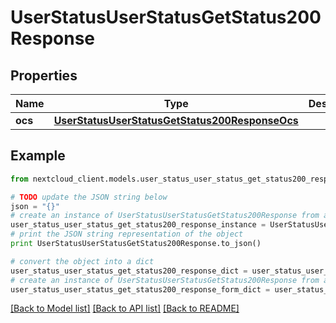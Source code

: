 # UserStatusUserStatusGetStatus200Response


## Properties
Name | Type | Description | Notes
------------ | ------------- | ------------- | -------------
**ocs** | [**UserStatusUserStatusGetStatus200ResponseOcs**](UserStatusUserStatusGetStatus200ResponseOcs.md) |  | 

## Example

```python
from nextcloud_client.models.user_status_user_status_get_status200_response import UserStatusUserStatusGetStatus200Response

# TODO update the JSON string below
json = "{}"
# create an instance of UserStatusUserStatusGetStatus200Response from a JSON string
user_status_user_status_get_status200_response_instance = UserStatusUserStatusGetStatus200Response.from_json(json)
# print the JSON string representation of the object
print UserStatusUserStatusGetStatus200Response.to_json()

# convert the object into a dict
user_status_user_status_get_status200_response_dict = user_status_user_status_get_status200_response_instance.to_dict()
# create an instance of UserStatusUserStatusGetStatus200Response from a dict
user_status_user_status_get_status200_response_form_dict = user_status_user_status_get_status200_response.from_dict(user_status_user_status_get_status200_response_dict)
```
[[Back to Model list]](../README.md#documentation-for-models) [[Back to API list]](../README.md#documentation-for-api-endpoints) [[Back to README]](../README.md)



